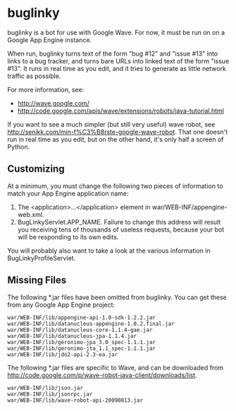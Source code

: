 buglinky
========

buglinky is a bot for use with Google Wave.  For now, it must be run on on
a Google App Engine instance.

When run, buglinky turns text of the form "bug #12" and "issue #13" into
links to a bug tracker, and turns bare URLs into linked text of the form
"issue #13".  It runs in real time as you edit, and it tries to generate as
little network traffic as possible.

For more information, see:

* <http://wave.google.com/>
* <http://code.google.com/apis/wave/extensions/robots/java-tutorial.html>

If you want to see a much simpler (but still very useful) wave robot, see
<http://senikk.com/min-f%C3%B8rste-google-wave-robot>.  That one doesn't
run in real time as you edit, but on the other hand, it's only half a
screen of Python.

Customizing
-----------

At a minimum, you must change the following two pieces of information to
match your App Engine application name:

1. The &lt;application>...&lt;/application> element in
   war/WEB-INF/appengine-web.xml.
2. BugLinkyServlet.APP_NAME.  Failure to change this address will result
   you receiving tens of thousands of useless requests, because your bot
   will be responding to its own edits.

You will probably also want to take a look at the various information in
BugLinkyProfileServlet.

Missing Files
-------------

The following *.jar files have been omitted from buglinky.  You can get
these from any Google App Engine project:

    war/WEB-INF/lib/appengine-api-1.0-sdk-1.2.2.jar
    war/WEB-INF/lib/datanucleus-appengine-1.0.2.final.jar
    war/WEB-INF/lib/datanucleus-core-1.1.4-gae.jar
    war/WEB-INF/lib/datanucleus-jpa-1.1.4.jar
    war/WEB-INF/lib/geronimo-jpa_3.0_spec-1.1.1.jar
    war/WEB-INF/lib/geronimo-jta_1.1_spec-1.1.1.jar
    war/WEB-INF/lib/jdo2-api-2.3-ea.jar

The following *.jar files are specific to Wave, and can be downloaded from
<http://code.google.com/p/wave-robot-java-client/downloads/list>.

    war/WEB-INF/lib/json.jar
    war/WEB-INF/lib/jsonrpc.jar
    war/WEB-INF/lib/wave-robot-api-20090813.jar
